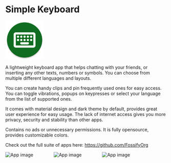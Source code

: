 # Simple Keyboard
<img alt="Logo" src="graphics/icon.webp" width="120" />

A lightweight keyboard app that helps chatting with your friends, or inserting any other texts, numbers or symbols. You can choose from multiple different languages and layouts.

You can create handy clips and pin frequently used ones for easy access. You can toggle vibrations, popups on keypresses or select your language from the list of supported ones.

It comes with material design and dark theme by default, provides great user experience for easy usage. The lack of internet access gives you more privacy, security and stability than other apps.

Contains no ads or unnecessary permissions. It is fully opensource, provides customizable colors.

Check out the full suite of apps here:
https://github.com/FossifyOrg

<div style="display:flex;">
<img alt="App image" src="fastlane/metadata/android/en-US/images/phoneScreenshots/1_en-US.jpeg" width="30%">
<img alt="App image" src="fastlane/metadata/android/en-US/images/phoneScreenshots/2_en-US.jpeg" width="30%">
<img alt="App image" src="fastlane/metadata/android/en-US/images/phoneScreenshots/3_en-US.jpeg" width="30%">
</div>


